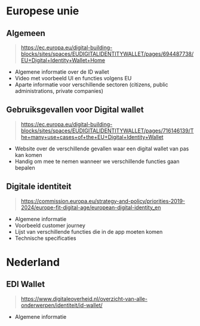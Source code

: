 # Europese unie
## Algemeen
> https://ec.europa.eu/digital-building-blocks/sites/spaces/EUDIGITALIDENTITYWALLET/pages/694487738/EU+Digital+Identity+Wallet+Home
- Algemene informatie over de ID wallet
- Video met voorbeeld UI en functies volgens EU
- Aparte informatie voor verschillende sectoren (citizens, public administrations, private companies)

## Gebruiksgevallen voor Digital wallet
> https://ec.europa.eu/digital-building-blocks/sites/spaces/EUDIGITALIDENTITYWALLET/pages/716146139/The+many+use+cases+of+the+EU+Digital+Identity+Wallet
- Website over de verschillende gevallen waar een digital wallet van pas kan komen
- Handig om mee te nemen wanneer we verschillende functies gaan bepalen

## Digitale identiteit
> https://commission.europa.eu/strategy-and-policy/priorities-2019-2024/europe-fit-digital-age/european-digital-identity_en
- Algemene informatie
- Voorbeeld customer journey
- Lijst van verschillende functies die in de app moeten komen
- Technische specificaties

# Nederland
## EDI Wallet
> https://www.digitaleoverheid.nl/overzicht-van-alle-onderwerpen/identiteit/id-wallet/
- Algemene informatie
